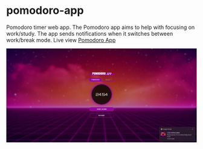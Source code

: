 # pomodoro-app
Pomodoro timer web app. The Pomodoro app aims to help with focusing on work/study. The app sends notifications when it switches between work/break mode.
Live view <a href="https://przylucki.github.io/pomodoro-app/" target="_blank">Pomodoro App</a>

![Preview](https://github.com/przylucki/newsletter-with-timer/blob/main/preview.png)
